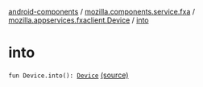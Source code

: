 [android-components](../../index.md) / [mozilla.components.service.fxa](../index.md) / [mozilla.appservices.fxaclient.Device](index.md) / [into](./into.md)

# into

`fun Device.into(): `[`Device`](../../mozilla.components.concept.sync/-device/index.md) [(source)](https://github.com/mozilla-mobile/android-components/blob/master/components/service/firefox-accounts/src/main/java/mozilla/components/service/fxa/Types.kt#L167)